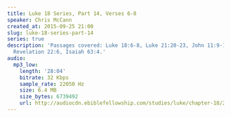```yaml
---
title: Luke 18 Series, Part 14, Verses 6-8
speaker: Chris McCann
created_at: 2015-09-25 21:00
slug: luke-18-series-part-14
series: true
description: 'Passages covered: Luke 18:6-8, Luke 21:20-23, John 11:9-10, John 9:4,
  Revelation 22:6, Isaiah 63:4.'
audio:
  mp3_low:
    length: '28:04'
    bitrate: 32 Kbps
    sample_rate: 22050 Hz
    size: 6.4 MB
    size_bytes: 6739492
    url: http://audiocdn.ebiblefellowship.com/studies/luke/chapter-18/2015.09.25_McCann_-_Luke_18_Series_Part_14.mp3
---
```

